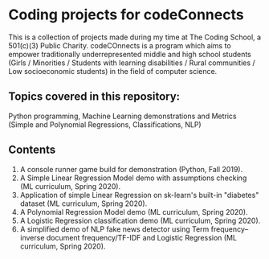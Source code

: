 # Coding projects for codeConnects

This is a collection of projects made during my time at The Coding School, a 501(c)(3) Public Charity. codeCOnnects is a program which aims to empower traditionally underrepresented middle and high school students (Girls / Minorities / Students with learning disabilities / Rural communities / Low socioeconomic students) in the field of computer science.

## Topics covered in this repository: 

Python programming, Machine Learning demonstrations and Metrics (Simple and Polynomial Regressions, Classifications, NLP)

## Contents
1. A console runner game build for demonstration (Python, Fall 2019).
2. A Simple Linear Regression Model demo with assumptions checking (ML curriculum, Spring 2020).
3. Application of simple Linear Regression on sk-learn's built-in "diabetes" dataset (ML curriculum, Spring 2020).
4. A Polynomial Regression Model demo (ML curriculum, Spring 2020).
5. A Logistic Regression classification demo (ML curriculum, Spring 2020).
6. A simplified demo of NLP fake news detector using Term frequency–inverse document frequency/TF-IDF and Logistic Regression (ML curriculum, Spring 2020).

